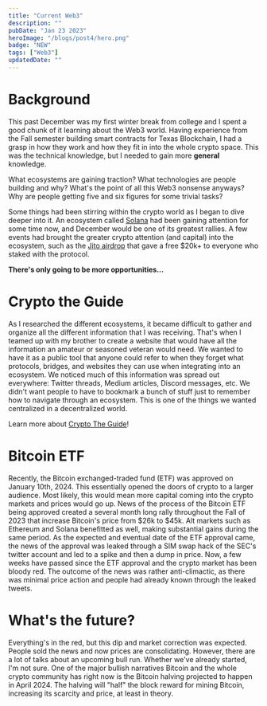 ```yaml
---
title: "Current Web3"
description: ""
pubDate: "Jan 23 2023"
heroImage: "/blogs/post4/hero.png"
badge: "NEW"
tags: ["Web3"]
updatedDate: ""
---
```

# Background #
This past December was my first winter break from college and I spent a good chunk of it learning
about the Web3 world. Having experience from the Fall semester building smart contracts for Texas
Blockchain, I had a grasp in how they work and how they fit in into the whole crypto space. This 
was the technical knowledge, but I needed to gain more **general** knowledge.  

What ecosystems are gaining traction? What technologies are people building and why? What's the point of all this Web3 nonsense anyways? Why are people getting five and six figures for some trivial tasks?  

Some things had been stirring within the crypto world as I began to dive deeper into it. An
ecosystem called <a target="_blank" href="https://solana.com/">Solana</a> had been gaining 
attention for some time now, and December would be one of its greatest rallies. A few events
had brought the greater crypto attention (and capital) into the ecosystem, such as the <a target="_blank" href="https://blockworks.co/news/jito-airdrop-value">Jito airdrop</a> that 
gave a free $20k+ to everyone who staked with the protocol.  

**There's only going to be more opportunities...**

# Crypto the Guide #
As I researched the different ecosystems, it became difficult to gather and organize all the different information that I was receiving. That's when I teamed up with my brother to create 
a website that would have all the information an amateur or seasoned veteran would need. We 
wanted to have it as a public tool that anyone could refer to when they forget what protocols,
bridges, and websites they can use when integrating into an ecosystem. We noticed much of this
information was spread out everywhere: Twitter threads, Medium articles, Discord messages, etc.
We didn't want people to have to bookmark a bunch of stuff just to remember how to navigate
through an ecosystem. This is one of the things we wanted centralized in a decentralized world.

Learn more about <a target="_blank" href="/projects/cryptotheguide">Crypto The Guide</a>!

# Bitcoin ETF #
Recently, the Bitcoin exchanged-traded fund (ETF) was approved on January 10th, 2024. This
essentially opened the doors of crypto to a larger audience. Most likely, this would mean 
more capital coming into the crypto markets and prices would go up. News of the process of 
the Bitcoin ETF being approved created a several month long rally throughout the Fall of 2023
that increase Bitcoin's price from $26k to $45k. Alt markets such as Ethereum and Solana 
benefitted as well, making substantial gains during the same period. As the expected and
eventual date of the ETF approval came, the news of the approval was leaked through a SIM swap
hack of the SEC's twitter account and led to a spike and then a dump in price. Now, a few
weeks have passed since the ETF approval and the crypto market has been bloody red. The outcome
of the news was rather anti-climactic, as there was minimal price action and people had already
known through the leaked tweets. 

# What's the future? #
Everything's in the red, but this dip and market correction was expected. People sold the news
and now prices are consolidating. However, there are a lot of talks about an upcoming bull run. 
Whether we've already started, I'm not sure. One of the major bullish narratives Bitcoin and the
whole crypto community has right now is the Bitcoin halving projected to happen in April 2024. 
The halving will "half" the block reward for mining Bitcoin, increasing its scarcity and price, 
at least in theory. 
